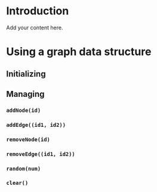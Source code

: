 # Introduction #

Add your content here.



# Using a graph data structure #
## Initializing ##



## Managing ##

### `addNode(id)` ###

### `addEdge((id1, id2))` ###

### `removeNode(id)` ###

### `removeEdge((id1, id2))` ###

### `random(num)` ###

### `clear()` ###